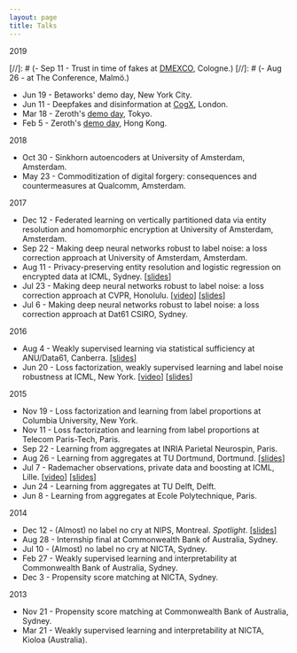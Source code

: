 ```yaml
---
layout: page
title: Talks
---
```


2019

[//]: # (- Sep 11 - Trust in time of fakes at [DMEXCO](https://dmexco.com), Cologne.)
[//]: # (- Aug 26 - at The Conference, Malmö.)

- Jun 19 - Betaworks' demo day, New York City.
- Jun 11 - Deepfakes and disinformation at [CogX](https://cogx.co), London.
- Mar 18 - Zeroth's [demo day](https://medium.com/@tak_lo/how-we-built-asias-largest-demo-day-in-japan-fe8736b93a71), Tokyo.
- Feb 5 - Zeroth's [demo day](https://medium.com/@tak_lo/how-zeroth-built-the-best-demo-day-in-hong-kong-f572c4f716ca), Hong Kong.

2018

- Oct 30 - Sinkhorn autoencoders at University of Amsterdam, Amsterdam.
- May 23 - Commoditization of digital forgery: consequences and countermeasures at Qualcomm, Amsterdam.

2017

- Dec 12 - Federated learning on vertically partitioned data via entity resolution and homomorphic encryption at University of Amsterdam, Amsterdam.
- Sep 22 - Making deep neural networks robust to label noise: a loss correction approach at University of Amsterdam, Amsterdam.
- Aug 11 - Privacy-preserving entity resolution and logistic regression on encrypted data at ICML, Sydney.
[[slides]({{site.baseurl}}assets/slides/2017_ICML.pdf)]
- Jul 23 - Making deep neural networks robust to label noise: a loss correction approach at CVPR, Honolulu.
[[video](https://www.youtube.com/watch?v=RDTcV9Zx1C4)]
[[slides]({{site.baseurl}}assets/slides/2017_CVPR.pdf)]
- Jul 6 - Making deep neural networks robust to label noise: a loss correction approach at Dat61 CSIRO, Sydney.

2016

- Aug 4 - Weakly supervised learning via statistical sufficiency at ANU/Data61, Canberra.
  [[slides]({{site.baseurl}}assets/slides/phd_thesis.pdf)]
- Jun 20 - Loss factorization, weakly supervised learning and label noise robustness at ICML, New York.
[[video](http://techtalks.tv/talks/loss-factorization-weakly-supervised-learning-and-label-noise-robustness/62441/)]
[[slides]({{site.baseurl}}assets/slides/2016_ICML.pdf)]

2015

- Nov 19 - Loss factorization and learning from label proportions at Columbia University, New York.
- Nov 11 - Loss factorization and learning from label proportions at Telecom Paris-Tech, Paris.
- Sep 22 - Learning from aggregates at INRIA Parietal Neurospin, Paris.
- Aug 26 - Learning from aggregates at TU Dortmund, Dortmund. [[slides]({{site.baseurl}}assets/slides/2015_TU_Dortmund.pdf)]
- Jul 7 - Rademacher observations, private data and boosting at ICML, Lille. [[video](http://videolectures.net/icml2015_patrini_rademacher_observations/)]
[[slides]({{site.baseurl}}assets/slides/2015_ICML.pdf)]
- Jun 24 - Learning from aggregates at TU Delft, Delft.
- Jun 8 - Learning from aggregates at Ecole Polytechnique, Paris.

2014

- Dec 12 - (Almost) no label no cry at NIPS, Montreal. *Spotlight*.
[[slides]({{site.baseurl}}assets/slides/2014_NIPS.pdf)]
- Aug 28 - Internship final at Commonwealth Bank of Australia, Sydney.
- Jul 10 - (Almost) no label no cry at NICTA, Sydney.
- Feb 27 - Weakly supervised learning and interpretability at Commonwealth Bank of Australia, Sydney.
- Dec 3 - Propensity score matching at NICTA, Sydney.

2013

- Nov 21 - Propensity score matching at Commonwealth Bank of Australia, Sydney.
- Mar 21 - Weakly supervised learning and interpretability at NICTA, Kioloa (Australia).
